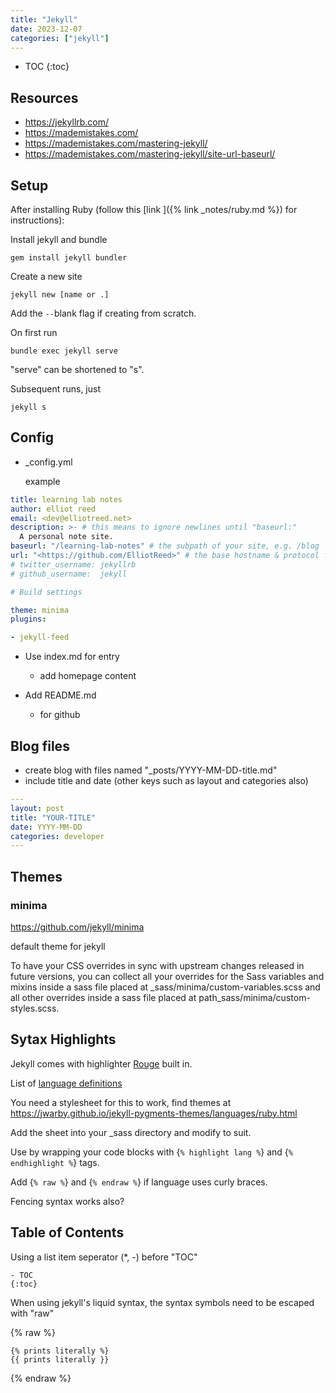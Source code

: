 ```yaml
---
title: "Jekyll"
date: 2023-12-07
categories: ["jekyll"]
---
```


* TOC
{:toc}

## Resources

* <https://jekyllrb.com/>
* <https://mademistakes.com/>
* <https://mademistakes.com/mastering-jekyll/>
* <https://mademistakes.com/mastering-jekyll/site-url-baseurl/>

## Setup

  After installing Ruby (follow this [link ]({%  link _notes/ruby.md %}) for instructions):

  Install jekyll and bundle

  ```console
  gem install jekyll bundler
  ```

  Create a new site

  ```console
  jekyll new [name or .]
  ```

  Add the `--`blank flag if creating from scratch.

  On first run

  ```console
  bundle exec jekyll serve
  ```

  "serve" can be shortened to "s".

  Subsequent runs, just

  ```console
  jekyll s
  ```

## Config

* _config.yml

  example

```yml
title: learning lab notes
author: elliot reed
email: <dev@elliotreed.net>
description: >- # this means to ignore newlines until "baseurl:"
  A personal note site.
baseurl: "/learning-lab-notes" # the subpath of your site, e.g. /blog
url: "<https://github.com/ElliotReed>" # the base hostname & protocol for your site, e.g. <http://example.com>
# twitter_username: jekyllrb
# github_username:  jekyll

# Build settings

theme: minima
plugins:

- jekyll-feed
```

* Use index.md for entry

  * add homepage content

* Add README.md

  * for github

## Blog files

* create blog with files named "_posts/YYYY-MM-DD-title.md"
* include title and date (other keys such as layout and categories also)

```yml
---
layout: post
title: "YOUR-TITLE"
date: YYYY-MM-DD
categories: developer
---
```

## Themes

### minima

<https://github.com/jekyll/minima>

default theme for jekyll

To have your CSS overrides in sync with upstream changes released in future versions, you can collect all your overrides for the Sass variables and mixins inside a sass file placed at _sass/minima/custom-variables.scss and all other overrides inside a sass file placed at path_sass/minima/custom-styles.scss.

## Sytax Highlights

Jekyll comes with highlighter [Rouge](https://github.com/rouge-ruby/rouge) built in.

List of [language definitions](https://github.com/rouge-ruby/rouge/blob/master/docs/Languages.md)

You need a stylesheet for this to work, find themes at <https://jwarby.github.io/jekyll-pygments-themes/languages/ruby.html>

Add the sheet into your _sass directory and modify to suit.

Use by wrapping your code blocks with \{`% highlight lang %`\} and \{`% endhighlight %`\} tags.

Add \{`% raw %`\} and \{`% endraw %`\} if language uses curly braces.

Fencing syntax works also?

## Table of Contents

Using a list item seperator (*, -) before "TOC"

```kramdown
- TOC
{:toc}
```

When using jekyll's liquid syntax, the syntax symbols need to be escaped with "raw"

{% raw %}

```jeykll
{% prints literally %}
{{ prints literally }}
```

{% endraw %}
